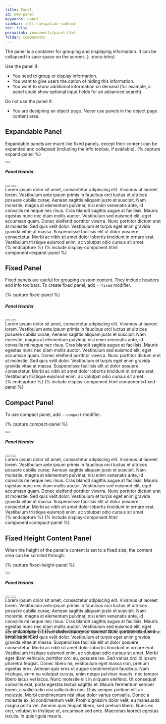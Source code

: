 ```yaml
---
title: Panel
id: new-panel
keywords: panel
sidebar: left-navigation-sidebar
toc: false
permalink: components/panel.html
folder: components
---
```

The panel is a container for grouping and displaying information. It can be collapsed to save space on the screen.
{: .docs-intro}


Use the panel if:
<ul> 
    <li>You need to group or display information.</li>
    <li>You want to give users the option of hiding this information.</li>
    <li>You want to show additional information on demand (for example, a panel could show optional input fields for an advanced search).</li>
</ul>
Do not use the panel if:
<ul>
    <li>You are designing an object page. Never use panels in the object page content area.</li>
</ul>


## Expandable Panel
Expandable panels are much like fixed panels, except their content can be expanded and collapsed (including the info toolbar, if available).
{% capture expand-panel %}
<div class="fd-new-panel">
    <div class="fd-new-panel__header">
        <div class="fd-new-panel__expand">
            <button class="fd-button fd-button--transparent sap-icon--slim-arrow-down" aria-expanded="false" aria-haspopup="true" aria-controls="jhqDKYdf"></button>
        </div>
        <h5 class="fd-new-panel__title">Panel Header</h5>
        <div class="toolbar-placeholder">
            <button class="fd-button fd-button--transparent sap-icon--settings"></button>
            <button class="fd-button fd-button--transparent sap-icon--settings"></button>
        </div>
    </div>
    <div class="fd-new-panel__content" aria-hidden="true" id="jhqDKYdf">
        <span>
            Lorem ipsum dolor sit amet, consectetur adipiscing elit. Vivamus ut laoreet lorem. Vestibulum ante ipsum primis in faucibus orci luctus 
            et ultrices posuere cubilia curae; Aenean sagittis aliquam justo et suscipit. 
            Nam molestie, magna at elementum pulvinar, nisi enim venenatis ante, id convallis mi neque nec risus. Cras blandit sagittis augue at facilisis. 
            Mauris egestas nunc nec diam mollis auctor. Vestibulum sed euismod elit, eget accumsan quam. Donec eleifend porttitor viverra. 
            Nunc porttitor dictum erat at molestie. Sed quis velit dolor. Vestibulum et turpis eget enim gravida gravida vitae at massa. 
            Suspendisse facilisis elit ut dolor posuere consectetur. Morbi ac nibh sit amet dolor lobortis tincidunt in ornare erat. 
            Vestibulum tristique euismod enim, ac volutpat odio cursus sit amet.
        </span>
    </div>
</div>
{% endcapture %}
{% include display-component.html component=expand-panel %}


## Fixed Panel
Fixed panels are useful for grouping custom content. They include headers and info toolbars.
To create fixed panel, add `--fixed` modifier.

{% capture fixed-panel %}
<div class="fd-new-panel fd-new-panel--fixed">
    <div class="fd-new-panel__header">
        <h5 class="fd-new-panel__title">Panel Header</h5>
        <div class="toolbar-placeholder">
            <button class="fd-button fd-button--transparent sap-icon--settings"></button>
            <button class="fd-button fd-button--transparent sap-icon--settings"></button>
        </div>
    </div>
    <div class="fd-new-panel__content">
        Lorem ipsum dolor sit amet, consectetur adipiscing elit. Vivamus ut laoreet lorem. Vestibulum ante ipsum primis in faucibus orci luctus 
        et ultrices posuere cubilia curae; Aenean sagittis aliquam justo et suscipit. 
        Nam molestie, magna at elementum pulvinar, nisi enim venenatis ante, id convallis mi neque nec risus. Cras blandit sagittis augue at facilisis. 
        Mauris egestas nunc nec diam mollis auctor. Vestibulum sed euismod elit, eget accumsan quam. Donec eleifend porttitor viverra. 
        Nunc porttitor dictum erat at molestie. Sed quis velit dolor. Vestibulum et turpis eget enim gravida gravida vitae at massa. 
        Suspendisse facilisis elit ut dolor posuere consectetur. Morbi ac nibh sit amet dolor lobortis tincidunt in ornare erat. 
        Vestibulum tristique euismod enim, ac volutpat odio cursus sit amet.
    </div>
</div>
{% endcapture %}
{% include display-component.html component=fixed-panel %}

## Compact Panel
To use compact panel, add `--compact` modifier.

{% capture compact-panel %}
<div class="fd-new-panel fd-new-panel--compact">
    <div class="fd-new-panel__header">
        <div class="fd-new-panel__expand">
            <button class="fd-button fd-button--compact fd-button--transparent sap-icon--slim-arrow-down" aria-expanded="false" aria-haspopup="true" aria-controls="Gekf63D"></button>
        </div>
        <h5 class="fd-new-panel__title">Panel Header</h5>
        <div class="toolbar-placeholder">
            <button class="fd-button fd-button--compact fd-button--transparent sap-icon--settings"></button>
            <button class="fd-button fd-button--compact fd-button--transparent sap-icon--settings"></button>
        </div>
    </div>
    <div class="fd-new-panel__content" aria-hidden="true" id="Gekf63D">
        Lorem ipsum dolor sit amet, consectetur adipiscing elit. Vivamus ut laoreet lorem. Vestibulum ante ipsum primis in faucibus orci luctus 
        et ultrices posuere cubilia curae; Aenean sagittis aliquam justo et suscipit. 
        Nam molestie, magna at elementum pulvinar, nisi enim venenatis ante, id convallis mi neque nec risus. Cras blandit sagittis augue at facilisis. 
        Mauris egestas nunc nec diam mollis auctor. Vestibulum sed euismod elit, eget accumsan quam. Donec eleifend porttitor viverra. 
        Nunc porttitor dictum erat at molestie. Sed quis velit dolor. Vestibulum et turpis eget enim gravida gravida vitae at massa. 
        Suspendisse facilisis elit ut dolor posuere consectetur. Morbi ac nibh sit amet dolor lobortis tincidunt in ornare erat. 
        Vestibulum tristique euismod enim, ac volutpat odio cursus sit amet.
    </div>
</div>
{% endcapture %}
{% include display-component.html component=compact-panel %}

## Fixed Height Content Panel
When the height of the panel's content is set to a fixed size, the content area can be scrolled through.

{% capture fixed-height-panel %}
<div class="fd-new-panel">
    <div class="fd-new-panel__header">
        <div class="fd-new-panel__expand">
            <button class="fd-button fd-button--transparent sap-icon--slim-arrow-down" aria-expanded="false" aria-haspopup="true" aria-controls="GJL745SD"></button>
        </div>
        <h5 class="fd-new-panel__title">Panel Header</h5>
        <div class="toolbar-placeholder">
            <button class="fd-button fd-button--transparent sap-icon--settings"></button>
            <button class="fd-button fd-button--transparent sap-icon--settings"></button>
        </div>
    </div>
    <div class="fd-new-panel__content" aria-hidden="true" id="GJL745SD" style="height: 100px">
        <span>
            Lorem ipsum dolor sit amet, consectetur adipiscing elit. Vivamus ut laoreet lorem. Vestibulum ante ipsum primis in faucibus orci luctus 
            et ultrices posuere cubilia curae; Aenean sagittis aliquam justo et suscipit. 
            Nam molestie, magna at elementum pulvinar, nisi enim venenatis ante, id convallis mi neque nec risus. Cras blandit sagittis augue at facilisis. 
            Mauris egestas nunc nec diam mollis auctor. Vestibulum sed euismod elit, eget accumsan quam. Donec eleifend porttitor viverra. 
            Nunc porttitor dictum erat at molestie. Sed quis velit dolor. Vestibulum et turpis eget enim gravida gravida vitae at massa. 
            Suspendisse facilisis elit ut dolor posuere consectetur. Morbi ac nibh sit amet dolor lobortis tincidunt in ornare erat. 
            Vestibulum tristique euismod enim, ac volutpat odio cursus sit amet.
            Morbi eget diam vehicula, porttitor orci eu, posuere leo. Sed varius orci id ipsum pharetra feugiat. 
            Donec libero mi, vestibulum eget massa non, pretium egestas eros. Aenean quis eros ut augue condimentum faucibus.
            Nam tristique, enim eu volutpat cursus, enim neque pulvinar mauris, nec tempor libero lacus vel lacus. Nunc molestie elit in
            aliquam eleifend. Ut consequat convallis erat, porta egestas lectus sagittis et. Mauris fermentum semper lorem, a sollicitudin nisi sollicitudin nec. 
            Duis semper pretium elit ac molestie. Morbi condimentum nisl vitae dolor varius convallis. Donec a molestie ex, 
            id condimentum velit. Proin dignissim dolor velit, eu malesuada magna porta vel. Aenean quis feugiat libero, sed pretium libero. 
            Nunc ex orci, volutpat in tristique et, accumsan sed ante. Maecenas laoreet egestas iaculis. In quis ligula mauris.
        </span>
    </div>
</div>
{% endcapture %}
{% include display-component.html component=fixed-height-panel %}
